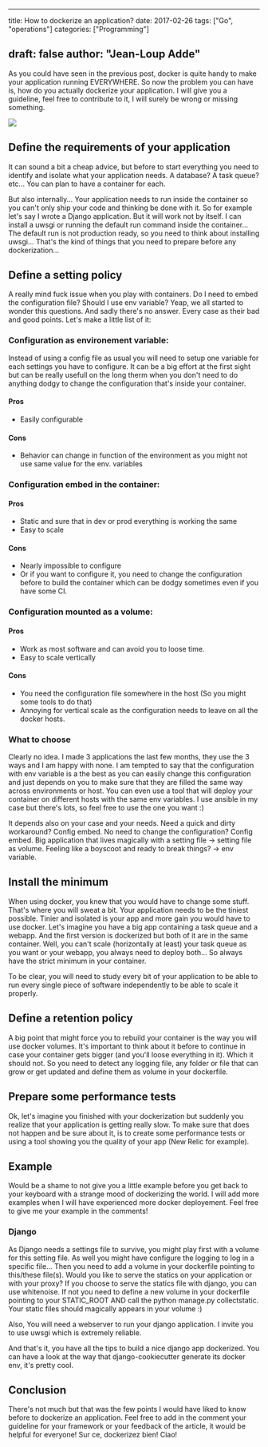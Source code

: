 
---
title: How to dockerize an application?
date: 2017-02-26
tags: ["Go", "operations"]
categories: ["Programming"]

draft: false
author: "Jean-Loup Adde"
---

As you could have seen in the previous post, docker is quite handy to
make your application running EVERYWHERE. So now the problem you can
have is, how do you actually dockerize your application. I will give you
a guideline, feel free to contribute to it, I will surely be wrong or
missing something.

![](/post_preview/20170226_192322_docker-go.png)

## Define the requirements of your application

It can sound a bit a cheap advice, but before to start everything you
need to identify and isolate what your application needs. A database? A
task queue? etc... You can plan to have a container for each.

But also internally... Your application needs to run inside the
container so you can't only ship your code and thinking be done with it.
So for example let's say I wrote a Django application. But it will work
not by itself. I can install a uwsgi or running the default run command
inside the container... The default run is not production ready, so you
need to think about installing uwsgi... That's the kind of things that
you need to prepare before any dockerization...

## Define a setting policy

A really mind fuck issue when you play with containers. Do I need to
embed the configuration file? Should I use env variable? Yeap, we all
started to wonder this questions. And sadly there's no answer. Every
case as their bad and good points. Let's make a little list of it:

### Configuration as environement variable:

Instead of using a config file as usual you will need to setup one
variable for each settings you have to configure. It can be a big effort
at the first sight but can be really usefull on the long therm when you
don't need to do anything dodgy to change the configuration that's
inside your container.

#### Pros

  - Easily configurable

#### Cons

  - Behavior can change in function of the environment as you might not
    use same value for the env. variables

### Configuration embed in the container:

#### Pros

  - Static and sure that in dev or prod everything is working the same
  - Easy to scale

#### Cons

  - Nearly impossible to configure
  - Or if you want to configure it, you need to change the configuration
    before to build the container which can be dodgy sometimes even if
    you have some CI.

### Configuration mounted as a volume:

#### Pros

  - Work as most software and can avoid you to loose time.
  - Easy to scale vertically

#### Cons

  - You need the configuration file somewhere in the host (So you might
    some tools to do that)
  - Annoying for vertical scale as the configuration needs to leave on
    all the docker hosts.

### What to choose

Clearly no idea. I made 3 applications the last few months, they use the
3 ways and I am happy with none. I am tempted to say that the
configuration with env variable is a the best as you can easily change
this configuration and just depends on you to make sure that they are
filled the same way across environments or host. You can even use a tool
that will deploy your container on different hosts with the same env
variables. I use ansible in my case but there's lots, so feel free to
use the one you want :)

It depends also on your case and your needs. Need a quick and dirty
workaround? Config embed. No need to change the configuration? Config
embed. Big application that lives magically with a setting file -\>
setting file as volume. Feeling like a boyscoot and ready to break
things? -\> env variable.

## Install the minimum

When using docker, you knew that you would have to change some stuff.
That's where you will sweat a bit. Your application needs to be the
tiniest possible. Tinier and isolated is your app and more gain you
would have to use docker. Let's imagine you have a big app containing a
task queue and a webapp. And the first version is dockerized but both of
it are in the same container. Well, you can't scale (horizontally at
least) your task queue as you want or your webapp, you always need to
deploy both... So always have the strict minimum in your container.

To be clear, you will need to study every bit of your application to be
able to run every single piece of software independently to be able to
scale it properly.

## Define a retention policy

A big point that might force you to rebuild your container is the way
you will use docker volumes. It's important to think about it before to
continue in case your container gets bigger (and you'll loose everything
in it). Which it should not. So you need to detect any logging file, any
folder or file that can grow or get updated and define them as volume in
your dockerfile.

## Prepare some performance tests

Ok, let's imagine you finished with your dockerization but suddenly you
realize that your application is getting really slow. To make sure that
does not happen and be sure about it, is to create some performance
tests or using a tool showing you the quality of your app (New Relic for
example).

## Example

Would be a shame to not give you a little example before you get back to
your keyboard with a strange mood of dockerizing the world. I will add
more examples when I will have experienced more docker deployement. Feel
free to give me your example in the comments\!

### Django

As Django needs a settings file to survive, you might play first with a
volume for this setting file. As well you might have configure the
logging to log in a specific file... Then you need to add a volume in
your dockerfile pointing to this/these file(s). Would you like to serve
the statics on your application or with your proxy? If you choose to
serve the statics file with django, you can use whitenoise. If not you
need to define a new volume in your dockerfile pointing to your
STATIC\_ROOT AND call the python manage.py collectstatic. Your static
files should magically appears in your volume :)

Also, You will need a webserver to run your django application. I invite
you to use uwsgi which is extremely reliable.

And that's it, you have all the tips to build a nice django app
dockerized. You can have a look at the way that django-cookiecutter
generate its docker env, it's pretty cool.

## Conclusion

There's not much but that was the few points I would have liked to know
before to dockerize an application. Feel free to add in the comment your
guideline for your framework or your feedback of the article, it would
be helpful for everyone\! Sur ce, dockerizez bien\! Ciao\!

